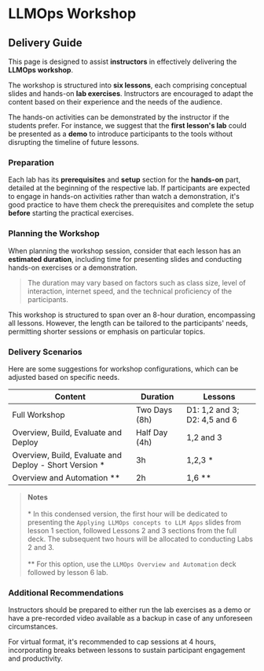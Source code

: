 # LLMOps Workshop 

## Delivery Guide  
   
This page is designed to assist **instructors** in effectively delivering the **LLMOps workshop**.

The workshop is structured into **six lessons**, each comprising conceptual slides and hands-on **lab exercises**. Instructors are encouraged to adapt the content based on their experience and the needs of the audience.

The hands-on activities can be demonstrated by the instructor if the students prefer. For instance, we suggest that the **first lesson's lab** could be presented as a **demo** to introduce participants to the tools without disrupting the timeline of future lessons.
   
### Preparation  

Each lab has its **prerequisites** and **setup** section for the **hands-on** part, detailed at the beginning of the respective lab. If participants are expected to engage in hands-on activities rather than watch a demonstration, it's good practice to have them check the prerequisites and complete the setup **before** starting the practical exercises.


### Planning the Workshop  
   
When planning the workshop session, consider that each lesson has an **estimated duration**, including time for presenting slides and conducting hands-on exercises or a demonstration.  

> The duration may vary based on factors such as class size, level of interaction, internet speed, and the technical proficiency of the participants. 

This workshop is structured to span over an 8-hour duration, encompassing all lessons. However, the length can be tailored to the participants' needs, permitting shorter sessions or emphasis on particular topics.

### Delivery Scenarios  
   
Here are some suggestions for workshop configurations, which can be adjusted based on specific needs.  


| Content | Duration | Lessons |
|-------------|----------|---------|
| Full Workshop | Two Days (8h) | D1: 1,2 and 3; D2: 4,5 and 6 |
| Overview, Build, Evaluate and Deploy | Half Day (4h) | 1,2 and 3 |
| Overview, Build, Evaluate and Deploy - Short Version * | 3h |  1,2,3 * |
| Overview and Automation ** | 2h | 1,6 ** |



> **Notes** <BR><BR> * In this condensed version, the first hour will be dedicated to presenting the `Applying LLMOps concepts to LLM Apps` slides from lesson 1 section, followed Lessons 2 and 3 sections from the full deck. The subsequent two hours will be allocated to conducting Labs 2 and 3.
<BR><BR>
> ** For this option, use the `LLMOps Overview and Automation` deck followed by lesson 6 lab.



### Additional Recommendations

Instructors should be prepared to either run the lab exercises as a demo or have a pre-recorded video available as a backup in case of any unforeseen circumstances.

For virtual format, it's recommended to cap sessions at 4 hours, incorporating breaks between lessons to sustain participant engagement and productivity.